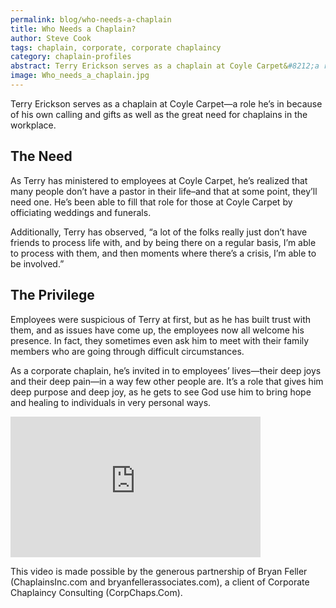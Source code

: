 ```yaml
---
permalink: blog/who-needs-a-chaplain
title: Who Needs a Chaplain? 
author: Steve Cook
tags: chaplain, corporate, corporate chaplaincy
category: chaplain-profiles
abstract: Terry Erickson serves as a chaplain at Coyle Carpet&#8212;a role he&#8217;s in because of his own calling and gifts as well as the great need for chaplains in the workplace.
image: Who_needs_a_chaplain.jpg
---
```

Terry Erickson serves as a chaplain at Coyle Carpet&#8212;a role he&#8217;s in because of his own calling and gifts as well as the great need for chaplains in the workplace.

## The Need

As Terry has ministered to employees at Coyle Carpet, he&#8217;s realized that many people don&#8217;t have a pastor in their life&#8211;and that at some point, they&#8217;ll need one. He&#8217;s been able to fill that role for those at Coyle Carpet by officiating weddings and funerals.

Additionally, Terry has observed, “a lot of the folks really just don’t have friends to process life with, and by being there on a regular basis, I’m able to process with them, and then moments where there’s a crisis, I’m able to be involved.”

## The Privilege

Employees were suspicious of Terry at first, but as he has built trust with them, and as issues have come up, the employees now all welcome his presence. In fact, they sometimes even ask him to meet with their family members who are going through difficult circumstances.

As a corporate chaplain, he&#8217;s invited in to employees&#8217; lives&#8212;their deep joys and their deep pain&#8212;in a way few other people are. It&#8217;s a role that gives him deep purpose and deep joy, as he gets to see God use him to bring hope and healing to individuals in very personal ways.

<iframe src="http://player.vimeo.com/video/28417103?title=0&amp;byline=0&amp;portrait=0&amp;color=ffffff" frameborder="0" width="400" height="225"></iframe>

This video is made possible by the generous partnership of Bryan Feller (ChaplainsInc.com and bryanfellerassociates.com), a client of Corporate Chaplaincy Consulting (CorpChaps.Com).
